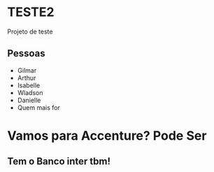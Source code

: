 # TESTE2
Projeto de teste


## Pessoas

* Gilmar
* Arthur
* Isabelle
* Wladson
* Danielle
* Quem mais for

# Vamos para Accenture? Pode Ser 

## Tem o Banco inter tbm!

